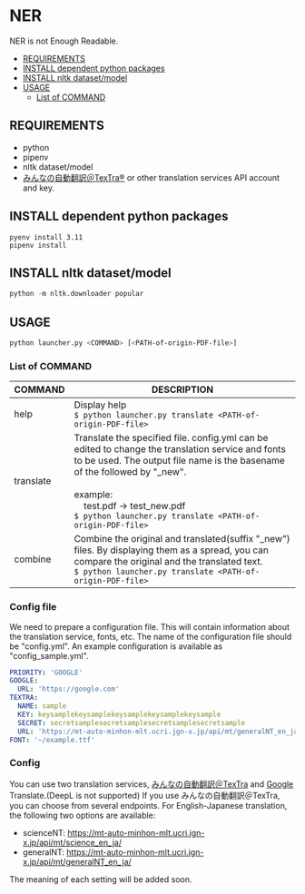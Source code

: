 # NER
NER is not Enough Readable.


- [REQUIREMENTS](#requirements)
- [INSTALL dependent python packages](#install-dependent-python-packages)
- [INSTALL nltk dataset/model](#install-nltk-dataset/model)
- [USAGE](#usage)
  - [List of COMMAND](#list-of-command)

## REQUIREMENTS
- python
- pipenv
- nltk dataset/model
- [みんなの自動翻訳＠TexTra®](https://mt-auto-minhon-mlt.ucri.jgn-x.jp/) or other translation services API account and key.

## INSTALL dependent python packages
```
pyenv install 3.11
pipenv install
```

## INSTALL nltk dataset/model
```python
python -m nltk.downloader popular
```
## USAGE
```sh
python launcher.py <COMMAND> [<PATH-of-origin-PDF-file>]
```

### List of COMMAND
| COMMAND | DESCRIPTION |
| ---- | ---- |
| help | Display help<br>`$ python launcher.py translate <PATH-of-origin-PDF-file>`  |
| translate | Translate the specified file. config.yml can be edited to change the translation service and fonts to be used. The output file name is the basename of the <PATH-of-origin-PDF-file> followed by "_new".<br><br> example:<br> &nbsp;&nbsp;&nbsp;&nbsp;test.pdf -> test_new.pdf<br> `$ python launcher.py translate <PATH-of-origin-PDF-file>` |
| combine | Combine the original and translated(suffix "_new") files. By displaying them as a spread, you can compare the original and the translated text.<br> `$ python launcher.py translate <PATH-of-origin-PDF-file>`|

### Config file
We need to prepare a configuration file.
This will contain information about the translation service, fonts, etc.
The name of the configuration file should be "config.yml". An example configuration is available as "config_sample.yml".
  
```yaml
PRIORITY: 'GOOGLE'
GOOGLE:
  URL: 'https://google.com'
TEXTRA:
  NAME: sample
  KEY: keysamplekeysamplekeysamplekeysamplekeysample
  SECRET: secretsamplesecretsamplesecretsamplesecretsample
  URL: 'https://mt-auto-minhon-mlt.ucri.jgn-x.jp/api/mt/generalNT_en_ja/'
FONT: '~/example.ttf'
```

### Config
You can use two translation services, [みんなの自動翻訳＠TexTra](https://mt-auto-minhon-mlt.ucri.jgn-x.jp) and [Google](https://translate.google.co.jp/) Translate.(DeepL is not supported)
If you use みんなの自動翻訳＠TexTra, you can choose from several endpoints.
For English-Japanese translation, the following two options are available:
- scienceNT: https://mt-auto-minhon-mlt.ucri.jgn-x.jp/api/mt/science_en_ja/
- generalNT: https://mt-auto-minhon-mlt.ucri.jgn-x.jp/api/mt/generalNT_en_ja/
  
The meaning of each setting will be added soon.
